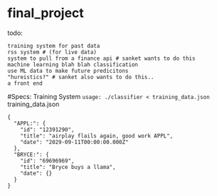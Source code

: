 # final_project

todo:
```
training system for past data
rss system # (for live data)
system to pull from a finance api # sanket wants to do this
machine learning blah blah classification
use ML data to make future predicitons
"hureistics?" # sanket also wants to do this..
a front end
```

#Specs:
Training System
```usage: ./classifier < training_data.json```
training_data.json
```
{
  "APPL:": {
    "id": "12391290",
    "title": "airplay flails again, good work APPL",
    "date": "2029-09-11T00:00:00.000Z"
  },
  "BRYCE:": {
    "id": "69696969",
    "title": "Bryce buys a llama",
    "date": {}
  }
}
```






